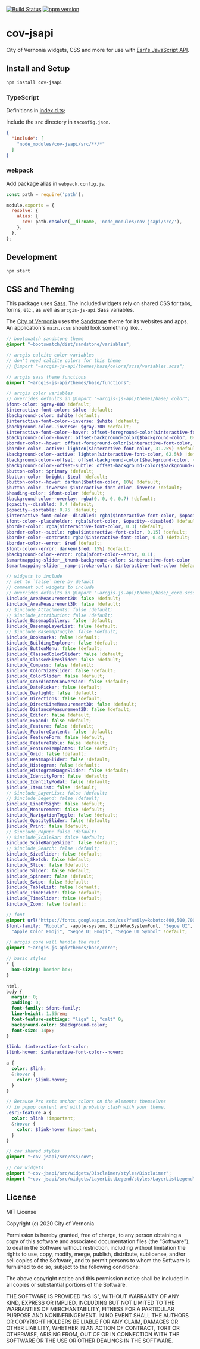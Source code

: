 [![Build Status](https://travis-ci.com/CityOfVernonia/cov-jsapi.svg?branch=master)](https://travis-ci.com/CityOfVernonia/cov-jsapi) [![npm version](https://badge.fury.io/js/cov-jsapi.svg)](https://badge.fury.io/js/cov-jsapi)

# cov-jsapi

City of Vernonia widgets, CSS and more for use with [Esri's JavaScript API](https://developers.arcgis.com/javascript/).

## Install and Setup

```shell
npm install cov-jsapi
```

### TypeScript

Definitions in [index.d.ts](https://github.com/CityOfVernonia/cov-jsapi/blob/master/src/index.d.ts);

Include the `src` directory in `tsconfig.json`.

```json
{
  "include": [
    "node_modules/cov-jsapi/src/**/*"
  ]
}
```

### webpack

Add package alias in `webpack.config.js`.

```javascript
const path = require('path');

module.exports = {
  resolve: {
    alias: {
      cov: path.resolve(__dirname, 'node_modules/cov-jsapi/src/'),
    },
  },
};
```

## Development

```shell
npm start
```

## CSS and Theming

This package uses [Sass](https://sass-lang.com/). The included widgets rely on shared CSS for tabs, forms, etc., as well as `arcgis-js-api` Sass variables.

The [City of Vernonia](https://www.vernonia-or.gov/) uses the [Sandstone](https://bootswatch.com/sandstone/) theme for its websites and apps. An application's `main.scss` should look something like...

```scss
// bootswatch sandstone theme
@import "~bootswatch/dist/sandstone/variables";

// arcgis calcite color variables
// don't need calcite colors for this theme
// @import "~arcgis-js-api/themes/base/colors/scss/variables.scss";

// arcgis sass theme functions
@import "~arcgis-js-api/themes/base/functions";

// arcgis color variables
// overrides defaults in @import "~arcgis-js-api/themes/base/_color";
$font-color: $gray-800 !default;
$interactive-font-color: $blue !default;
$background-color: $white !default;
$interactive-font-color--inverse: $white !default;
$background-color--inverse: $gray-700 !default;
$interactive-font-color--hover: offset-foreground-color($interactive-font-color, 25%) !default;
$background-color--hover: offset-background-color($background-color, 6%) !default;
$border-color--hover: offset-foreground-color($interactive-font-color, 50%) !default;
$border-color--active: lighten($interactive-font-color, 31.25%) !default;
$background-color--active: lighten($interactive-font-color, 62.5%) !default;
$background-color--offset: offset-background-color($background-color, 4%);
$background-color--offset-subtle: offset-background-color($background-color, 2.75%);
$button-color: $primary !default;
$button-color--bright: $teal !default;
$button-color--hover: darken($button-color, 10%) !default;
$button-color--inverse: $interactive-font-color--inverse !default;
$heading-color: $font-color !default;
$background-color--overlay: rgba(0, 0, 0, 0.7) !default;
$opacity--disabled: 0.4 !default;
$opacity--sortable: 0.75 !default;
$interactive-font-color--disabled: rgba($interactive-font-color, $opacity--disabled) !default;
$font-color--placeholder: rgba($font-color, $opacity--disabled) !default;
$border-color: rgba($interactive-font-color, 0.3) !default;
$border-color--subtle: rgba($interactive-font-color, 0.15) !default;
$border-color--contrast: rgba($interactive-font-color, 0.4) !default;
$border-color--error: $red !default;
$font-color--error: darken($red, 15%) !default;
$background-color--error: rgba($font-color--error, 0.1);
$smartmapping-slider__thumb-background-color: $interactive-font-color !default;
$smartmapping-slider__ramp-stroke-color: $interactive-font-color !default;

// widgets to include
// set to `false` here by default
// comment out widgets to include
// overrides defaults in @import "~arcgis-js-api/themes/base/_core.scss";
$include_AreaMeasurement2D: false !default;
$include_AreaMeasurement3D: false !default;
// $include_Attachments: false !default;
// $include_Attribution: false !default;
$include_BasemapGallery: false !default;
$include_BasemapLayerList: false !default;
// $include_BasemapToggle: false !default;
$include_Bookmarks: false !default;
$include_BuildingExplorer: false !default;
$include_ButtonMenu: false !default;
$include_ClassedColorSlider: false !default;
$include_ClassedSizeSlider: false !default;
$include_Compass: false !default;
$include_ColorSizeSlider: false !default;
$include_ColorSlider: false !default;
$include_CoordinateConversion: false !default;
$include_DatePicker: false !default;
$include_Daylight: false !default;
$include_Directions: false !default;
$include_DirectLineMeasurement3D: false !default;
$include_DistanceMeasurement2D: false !default;
$include_Editor: false !default;
$include_Expand: false !default;
$include_Feature: false !default;
$include_FeatureContent: false !default;
$include_FeatureForm: false !default;
$include_FeatureTable: false !default;
$include_FeatureTemplates: false !default;
$include_Grid: false !default;
$include_HeatmapSlider: false !default;
$include_Histogram: false !default;
$include_HistogramRangeSlider: false !default;
$include_IdentityForm: false !default;
$include_IdentityModal: false !default;
$include_ItemList: false !default;
// $include_LayerList: false !default;
// $include_Legend: false !default;
$include_LineOfSight: false !default;
$include_Measurement: false !default;
$include_NavigationToggle: false !default;
$include_OpacitySlider: false !default;
$include_Print: false !default;
// $include_Popup: false !default;
// $include_ScaleBar: false !default;
$include_ScaleRangeSlider: false !default;
// $include_Search: false !default;
$include_SizeSlider: false !default;
$include_Sketch: false !default;
$include_Slice: false !default;
$include_Slider: false !default;
$include_Spinner: false !default;
$include_Swipe: false !default;
$include_TableList: false !default;
$include_TimePicker: false !default;
$include_TimeSlider: false !default;
$include_Zoom: false !default;

// font
@import url("https://fonts.googleapis.com/css?family=Roboto:400,500,700&display=swap");
$font-family: "Roboto", -apple-system, BlinkMacSystemFont, "Segoe UI", Roboto, "Helvetica Neue", Arial, sans-serif,
  "Apple Color Emoji", "Segoe UI Emoji", "Segoe UI Symbol" !default;

// arcgis core will handle the rest
@import "~arcgis-js-api/themes/base/core";

// basic styles
* {
  box-sizing: border-box;
}

html,
body {
  margin: 0;
  padding: 0;
  font-family: $font-family;
  line-height: 1.55rem;
  font-feature-settings: "liga" 1, "calt" 0;
  background-color: $background-color;
  font-size: 14px;
}

$link: $interactive-font-color;
$link-hover: $interactive-font-color--hover;

a {
  color: $link;
  &:hover {
    color: $link-hover;
  }
}

// Because Pro sets anchor colors on the elements themselves
// in popup content and will probably clash with your theme.
.esri-feature a {
  color: $link !important;
  &:hover {
    color: $link-hover !important;
  }
}

// cov shared styles
@import "~cov-jsapi/src/css/cov";

// cov widgets
@import "~cov-jsapi/src/widgets/Disclaimer/styles/Disclaimer";
@import "~cov-jsapi/src/widgets/LayerListLegend/styles/LayerListLegend";
```

## License

MIT License

Copyright (c) 2020 City of Vernonia

Permission is hereby granted, free of charge, to any person obtaining a copy
of this software and associated documentation files (the "Software"), to deal
in the Software without restriction, including without limitation the rights
to use, copy, modify, merge, publish, distribute, sublicense, and/or sell
copies of the Software, and to permit persons to whom the Software is
furnished to do so, subject to the following conditions:

The above copyright notice and this permission notice shall be included in all
copies or substantial portions of the Software.

THE SOFTWARE IS PROVIDED "AS IS", WITHOUT WARRANTY OF ANY KIND, EXPRESS OR
IMPLIED, INCLUDING BUT NOT LIMITED TO THE WARRANTIES OF MERCHANTABILITY,
FITNESS FOR A PARTICULAR PURPOSE AND NONINFRINGEMENT. IN NO EVENT SHALL THE
AUTHORS OR COPYRIGHT HOLDERS BE LIABLE FOR ANY CLAIM, DAMAGES OR OTHER
LIABILITY, WHETHER IN AN ACTION OF CONTRACT, TORT OR OTHERWISE, ARISING FROM,
OUT OF OR IN CONNECTION WITH THE SOFTWARE OR THE USE OR OTHER DEALINGS IN THE
SOFTWARE.
